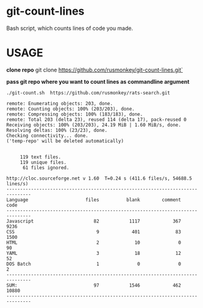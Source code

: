# git-count-lines
Bash script, which counts lines of code you made.
# USAGE
**clone repo**
 git clone https://github.com/rusmonkey/git-count-lines.git`

  **pass git repo  where you want to count lines as commandline  argument** 
           
      
`./git-count.sh  https://github.com/rusmonkey/rats-search.git `
```Cloning into 'temp-repo'...
remote: Enumerating objects: 203, done.
remote: Counting objects: 100% (203/203), done.
remote: Compressing objects: 100% (183/183), done.
remote: Total 203 (delta 23), reused 114 (delta 17), pack-reused 0
Receiving objects: 100% (203/203), 24.19 MiB | 1.60 MiB/s, done.
Resolving deltas: 100% (23/23), done.
Checking connectivity... done.
('temp-repo' will be deleted automatically)


     119 text files.
     119 unique files.                                          
      61 files ignored.

http://cloc.sourceforge.net v 1.60  T=0.24 s (411.6 files/s, 54688.5 lines/s)
-------------------------------------------------------------------------------
Language                     files          blank        comment           code
-------------------------------------------------------------------------------
Javascript                      82           1117            367           9236
CSS                              9            401             83           1500
HTML                             2             10              0             90
YAML                             3             18             12             52
DOS Batch                        1              0              0              2
-------------------------------------------------------------------------------
SUM:                            97           1546            462          10880
-------------------------------------------------------------------------------